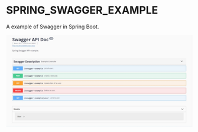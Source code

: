 # SPRING_SWAGGER_EXAMPLE
A example of Swagger in Spring Boot.

![alt text](https://github.com/Rinegal1218/SPRING_SWAGGER_EXAMPLE/blob/master/swager-ui.JPG?raw=true)

